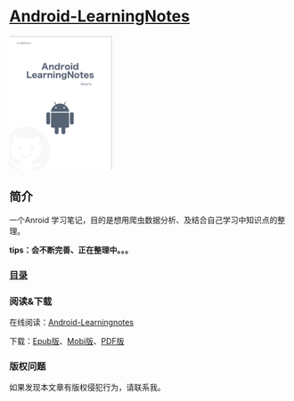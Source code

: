 [Android-LearningNotes](https://fushenghua.gitbooks.io/android-learningnotes/)
===
![cover_smal](/img/cover_small.jpg)


简介
--

一个Anroid 学习笔记，目的是想用爬虫数据分析、及结合自己学习中知识点的整理。

**tips：会不断完善、正在整理中。。。**

### [目录](SUMMARY.md)
	
### 阅读&下载
	
在线阅读：[Android-Learningnotes](https://fushenghua.gitbooks.io/android-learningnotes/)

下载：[Epub版](docs/Android-Learningnotes.epub)、[Mobi版](docs/Android-Learningnotes.mobi)、[PDF版]()


### 版权问题

如果发现本文章有版权侵犯行为，请联系我。

